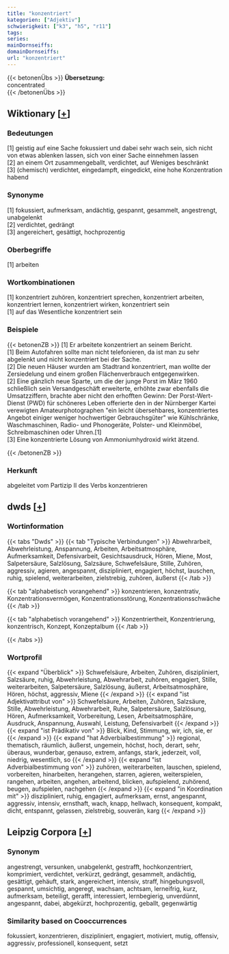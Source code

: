 ```yaml
---
title: "konzentriert"
kategorien: ["Adjektiv"]
schwierigkeit: ["k3", "h5", "r11"]
tags:
series:
mainDornseiffs:
domainDornseiffs:
url: "konzentriert"
---
```


{{< betonenÜbs >}}
**Übersetzung:**  
concentrated  
{{< /betonenÜbs >}}

## Wiktionary [[+](https://de.wiktionary.org/wiki/konzentriert)]

### Bedeutungen
[1] geistig auf eine Sache fokussiert und dabei sehr wach sein, sich nicht von etwas ablenken lassen, sich von einer Sache einnehmen lassen  
[2] an einem Ort zusammengeballt, verdichtet, auf Weniges beschränkt  
[3] (chemisch) verdichtet, eingedampft, eingedickt, eine hohe Konzentration habend  

### Synonyme
[1] fokussiert, aufmerksam, andächtig, gespannt, gesammelt, angestrengt, unabgelenkt  
[2] verdichtet, gedrängt  
[3] angereichert, gesättigt, hochprozentig  

### Oberbegriffe
[1] arbeiten  

### Wortkombinationen
[1] konzentriert zuhören, konzentriert sprechen, konzentriert arbeiten, konzentriert lernen, konzentriert wirken, konzentriert sein  
[1] auf das Wesentliche konzentriert sein  

### Beispiele
{{< betonenZB >}}
[1] Er arbeitete konzentriert an seinem Bericht.  
[1] Beim Autofahren sollte man nicht telefonieren, da ist man zu sehr abgelenkt und nicht konzentriert bei der Sache.  
[2] Die neuen Häuser wurden am Stadtrand konzentriert, man wollte der Zersiedelung und einem großen Flächenverbrauch entgegenwirken.  
[2] Eine gänzlich neue Sparte, um die der junge Porst im März 1960 schließlich sein Versandgeschäft erweiterte, erhöhte zwar ebenfalls die Umsatzziffern, brachte aber nicht den erhofften Gewinn: Der Porst-Wert-Dienst (PWD) für schöneres Leben offerierte den in der Nürnberger Kartei verewigten Amateurphotographen "ein leicht übersehbares, konzentriertes Angebot einiger weniger hochwertiger Gebrauchsgüter" wie Kühlschränke, Waschmaschinen, Radio- und Phonogeräte, Polster- und Kleinmöbel, Schreibmaschinen oder Uhren.[1]  
[3] Eine konzentrierte Lösung von Ammoniumhydroxid wirkt ätzend.  

{{< /betonenZB >}}
### Herkunft
abgeleitet vom Partizip II des Verbs konzentrieren  



## dwds [[+](https://www.dwds.de/wb/konzentriert)]

### Wortinformation
{{< tabs "Dwds" >}}
{{< tab "Typische Verbindungen" >}}
Abwehrarbeit, Abwehrleistung, Anspannung, Arbeiten, Arbeitsatmosphäre, Aufmerksamkeit, Defensivarbeit, Gesichtsausdruck, Hören, Miene, Most, Salpetersäure, Salzlösung, Salzsäure, Schwefelsäure, Stille, Zuhören, aggressiv, agieren, angespannt, diszipliniert, engagiert, höchst, lauschen, ruhig, spielend, weiterarbeiten, zielstrebig, zuhören, äußerst
{{< /tab >}}

{{< tab "alphabetisch vorangehend" >}}
konzentrieren, konzentrativ, Konzentrationsvermögen, Konzentrationsstörung, Konzentrationsschwäche
{{< /tab >}}

{{< tab "alphabetisch vorangehend" >}}
Konzentriertheit, Konzentrierung, konzentrisch, Konzept, Konzeptalbum
{{< /tab >}}

{{< /tabs >}}

### Wortprofil
{{< expand "Überblick" >}} Schwefelsäure, Arbeiten, Zuhören, diszipliniert, Salzsäure, ruhig, Abwehrleistung, Abwehrarbeit, zuhören, engagiert, Stille, weiterarbeiten, Salpetersäure, Salzlösung, äußerst, Arbeitsatmosphäre, Hören, höchst, aggressiv, Miene {{< /expand >}}
{{< expand "ist Adjektivattribut von" >}} Schwefelsäure, Arbeiten, Zuhören, Salzsäure, Stille, Abwehrleistung, Abwehrarbeit, Ruhe, Salpetersäure, Salzlösung, Hören, Aufmerksamkeit, Vorbereitung, Lesen, Arbeitsatmosphäre, Ausdruck, Anspannung, Auswahl, Leistung, Defensivarbeit {{< /expand >}}
{{< expand "ist Prädikativ von" >}} Blick, Kind, Stimmung, wir, ich, sie, er {{< /expand >}}
{{< expand "hat Adverbialbestimmung" >}} regional, thematisch, räumlich, äußerst, ungemein, höchst, hoch, derart, sehr, überaus, wunderbar, genauso, extrem, anfangs, stark, jederzeit, voll, niedrig, wesentlich, so {{< /expand >}}
{{< expand "ist Adverbialbestimmung von" >}} zuhören, weiterarbeiten, lauschen, spielend, vorbereiten, hinarbeiten, herangehen, starren, agieren, weiterspielen, rangehen, arbeiten, angehen, arbeitend, blicken, aufspielend, zuhörend, beugen, aufspielen, nachgehen {{< /expand >}}
{{< expand "in Koordination mit" >}} diszipliniert, ruhig, engagiert, aufmerksam, ernst, angespannt, aggressiv, intensiv, ernsthaft, wach, knapp, hellwach, konsequent, kompakt, dicht, entspannt, gelassen, zielstrebig, souverän, karg {{< /expand >}}

## Leipzig Corpora [[+](https://corpora.uni-leipzig.de/en/res?word=konzentriert&corpusId=deu_newscrawl-public_2018)]


### Synonym
angestrengt, versunken, unabgelenkt, gestrafft, hochkonzentriert, komprimiert, verdichtet, verkürzt, gedrängt, gesammelt, andächtig, gesättigt, gehäuft, stark, angereichert, intensiv, straff, hingebungsvoll, gespannt, umsichtig, angeregt, wachsam, achtsam, lerneifrig, kurz, aufmerksam, beteiligt, gerafft, interessiert, lernbegierig, unverdünnt, angespannt, dabei, abgekürzt, hochprozentig, geballt, gegenwärtig


### Similarity based on Cooccurrences
fokussiert, konzentrieren, diszipliniert, engagiert, motiviert, mutig, offensiv, aggressiv, professionell, konsequent, setzt

